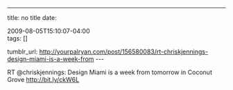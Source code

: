 ---
title: no title
date:

 2009-08-05T15:10:07-04:00  
tags:  []

tumblr_url:
http://yourpalryan.com/post/156580083/rt-chriskjennings-design-miami-is-a-week-from
\-\--

RT \@chriskjennings: Design Miami is a week from tomorrow in Coconut
Grove <http://bit.ly/ckW6L>
